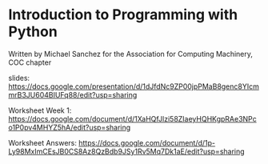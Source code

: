 # Introduction to Programming with Python
Written by Michael Sanchez for the Association for Computing Machinery, COC chapter

slides: https://docs.google.com/presentation/d/1dJfdNc9ZP00jpPMaB8genc8YIcmmrB3JU604BIUFq88/edit?usp=sharing

Worksheet Week 1: https://docs.google.com/document/d/1XaHQfJlzi58ZIaeyHQHKgpRAe3NPco1P0pv4MHYZ5hA/edit?usp=sharing

Worksheet Answers: https://docs.google.com/document/d/1p-Ly98MxImCEsJB0CS8Az8QzBdb9JSy1Rv5Mq7Dk1aE/edit?usp=sharing


